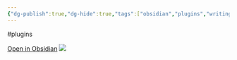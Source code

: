 ```yaml
---
{"dg-publish":true,"dg-hide":true,"tags":["obsidian","plugins","writing","focus"],"permalink":"/1-project-mad-bear/obsidian/fullscreen-focus-mode/","hide":true,"dgPassFrontmatter":true}
---
```


#plugins 

[Open in Obsidian](obsidian://show-plugin?id=obsidian-fullscreen-plugin)
![](https://i.imgur.com/ABMQQ6D.png)
